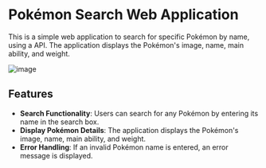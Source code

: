 # Pokémon Search Web Application

This is a simple web application to search for specific Pokémon by name, using a API. The application displays the Pokémon's image, name, main ability, and weight.

![image](https://github.com/user-attachments/assets/7a35fd2c-25bb-492e-ad1c-a43ee1384393)

## Features

- **Search Functionality**: Users can search for any Pokémon by entering its name in the search box.
- **Display Pokémon Details**: The application displays the Pokémon's image, name, main ability, and weight.
- **Error Handling**: If an invalid Pokémon name is entered, an error message is displayed.



